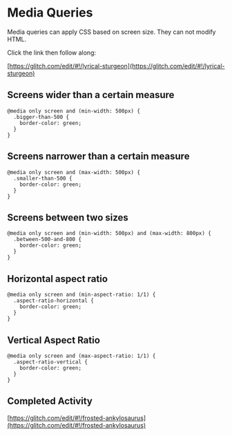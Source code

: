# Media Queries

Media queries can apply CSS based on screen size.
They can not modify HTML.

Click the link then follow along:

[https://glitch.com/edit/#!/lyrical-sturgeon](https://glitch.com/edit/#!/lyrical-sturgeon)

## Screens wider than a certain measure

```
@media only screen and (min-width: 500px) {
  .bigger-than-500 {
    border-color: green;
  }
}
```

## Screens narrower than a certain measure

```
@media only screen and (max-width: 500px) {
  .smaller-than-500 {
    border-color: green;
  }
}
```

## Screens between two sizes

```
@media only screen and (min-width: 500px) and (max-width: 800px) {
  .between-500-and-800 {
    border-color: green;
  }
}
```

## Horizontal aspect ratio

```
@media only screen and (min-aspect-ratio: 1/1) {
  .aspect-ratio-horizontal {
    border-color: green;
  }
}
```

## Vertical Aspect Ratio

```
@media only screen and (max-aspect-ratio: 1/1) {
  .aspect-ratio-vertical {
    border-color: green;
  }
}
```

## Completed Activity

[https://glitch.com/edit/#!/frosted-ankylosaurus](https://glitch.com/edit/#!/frosted-ankylosaurus)



